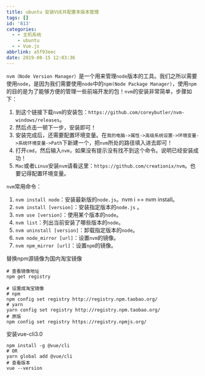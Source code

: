 ```yaml
---
title: ubuntu 安装VUE并配置多版本管理
tags: []
id: '813'
categories:
  - - 主机系统
    - ubuntu
  - - Vue.js
abbrlink: a5f93eec
date: 2019-08-15 12:03:36
---
```


`nvm（Node Version Manager）`是一个用来管理`node`版本的工具。我们之所以需要使用`node`，是因为我们需要使用`node`中的`npm(Node Package Manager)`，使用`npm`的目的是为了能够方便的管理一些前端开发的包！`nvm`的安装非常简单，步骤如下：

1.  到这个链接下载`nvm`的安装包：`https://github.com/coreybutler/nvm-windows/releases`。
2.  然后点击一顿下一步，安装即可！
3.  安装完成后，还需要配置环境变量。在`我的电脑->属性->高级系统设置->环境变量->系统环境变量->Path`下新建一个，把`nvm`所处的路径填入进去即可！
4.  打开`cmd`，然后输入`nvm`，如果没有提示没有找不到这个命令。说明已经安装成功！
5.  `Mac`或者`Linux`安装`nvm`请看这里：`https://github.com/creationix/nvm`。也要记得配置环境变量。

`nvm`常用命令：

1.  `nvm install node`：安装最新版的`node.js`。nvm i == nvm install。
2.  `nvm install [version]`：安装指定版本的`node.js` 。
3.  `nvm use [version]`：使用某个版本的`node`。
4.  `nvm list`：列出当前安装了哪些版本的`node`。
5.  `nvm uninstall [version]`：卸载指定版本的`node`。
6.  `nvm node_mirror [url]`：设置`nvm`的镜像。
7.  `nvm npm_mirror [url]`：设置`npm`的镜像。

替换npm源镜像为国内淘宝镜像

```
# 查看镜像地址
npm get registry

# 设置成淘宝镜像
# npm
npm config set registry http://registry.npm.taobao.org/
# yarn
yarn config set registry http://registry.npm.taobao.org/ 
# 原版
npm config set registry https://registry.npmjs.org/
```

安装vue-cli3.0

```
npm install -g @vue/cli
# OR
yarn global add @vue/cli
# 查看版本
vue --version
```